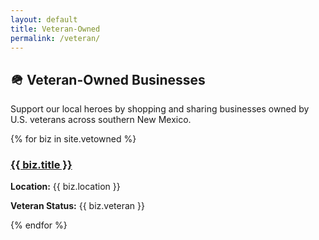 ```yaml
---
layout: default
title: Veteran-Owned
permalink: /veteran/
---
```


<section>
  <h2>🪖 Veteran-Owned Businesses</h2>
  <p>Support our local heroes by shopping and sharing businesses owned by U.S. veterans across southern New Mexico.</p>

  <div class="card-grid">
    {% for biz in site.vetowned %}
      <div class="card">
        <h3><a href="{{ biz.url | relative_url }}">{{ biz.title }}</a></h3>
        <p><strong>Location:</strong> {{ biz.location }}</p>
        <p><strong>Veteran Status:</strong> {{ biz.veteran }}</p>
      </div>
    {% endfor %}
  </div>
</section>
